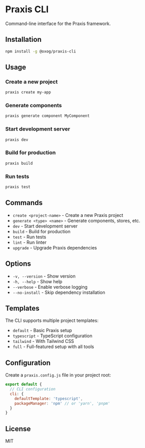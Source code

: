 # Praxis CLI

Command-line interface for the Praxis framework.

## Installation

```bash
npm install -g @oxog/praxis-cli
```

## Usage

### Create a new project

```bash
praxis create my-app
```

### Generate components

```bash
praxis generate component MyComponent
```

### Start development server

```bash
praxis dev
```

### Build for production

```bash
praxis build
```

### Run tests

```bash
praxis test
```

## Commands

- `create <project-name>` - Create a new Praxis project
- `generate <type> <name>` - Generate components, stores, etc.
- `dev` - Start development server
- `build` - Build for production
- `test` - Run tests
- `lint` - Run linter
- `upgrade` - Upgrade Praxis dependencies

## Options

- `-v, --version` - Show version
- `-h, --help` - Show help
- `--verbose` - Enable verbose logging
- `--no-install` - Skip dependency installation

## Templates

The CLI supports multiple project templates:

- `default` - Basic Praxis setup
- `typescript` - TypeScript configuration
- `tailwind` - With Tailwind CSS
- `full` - Full-featured setup with all tools

## Configuration

Create a `praxis.config.js` file in your project root:

```javascript
export default {
  // CLI configuration
  cli: {
    defaultTemplate: 'typescript',
    packageManager: 'npm' // or 'yarn', 'pnpm'
  }
}
```

## License

MIT